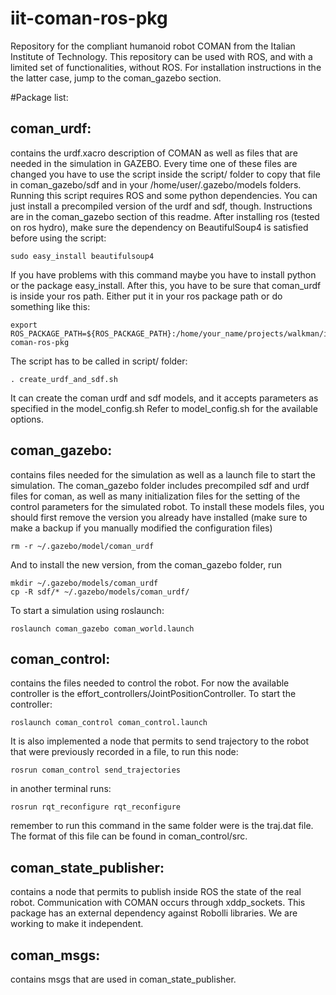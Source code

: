 iit-coman-ros-pkg
=================

Repository for the compliant humanoid robot COMAN from the Italian Institute of Technology.
This repository can be used with ROS, and with a limited set of functionalities, without ROS. For installation instructions in the the latter case, jump to the coman_gazebo section.

#Package list:

coman_urdf: 
-----------
contains the urdf.xacro description of COMAN as well as files that are needed in the simulation in GAZEBO. 
Every time one of these files are changed you have to use the script inside the script/ folder to copy that file in 
coman_gazebo/sdf and in your /home/user/.gazebo/models folders. Running this script requires ROS and some python dependencies. You can just install a precompiled version of the urdf and sdf, though. Instructions are in the coman_gazebo section of this readme.
After installing ros (tested on ros hydro),  make sure the dependency on BeautifulSoup4 is satisfied before using the script:
```
sudo easy_install beautifulsoup4
```
If you have problems with this command maybe you have to install python or the package easy_install.
After this, you have to be sure that coman_urdf is inside your ros path.
Either put it in your ros package path or do something like this:
```
export ROS_PACKAGE_PATH=${ROS_PACKAGE_PATH}:/home/your_name/projects/walkman/iit-coman-ros-pkg
```

The script has to be called in script/ folder:
```
. create_urdf_and_sdf.sh
```
It can create the coman urdf and sdf models, and it accepts parameters as specified in the model_config.sh
Refer to model_config.sh for the available options.

coman_gazebo:
-------------
contains files needed for the simulation as well as a launch file to start the simulation.
The coman_gazebo folder includes precompiled sdf and urdf files for coman, as well as many initialization files for the setting of the control parameters for the simulated robot.
To install these models files, you should first remove the version you already have installed (make sure to make a backup if you manually modified the configuration files)
```
rm -r ~/.gazebo/model/coman_urdf
```
And to install the new version, from the coman_gazebo folder, run
```
mkdir ~/.gazebo/models/coman_urdf
cp -R sdf/* ~/.gazebo/models/coman_urdf/
```
To start a simulation using roslaunch:
```
roslaunch coman_gazebo coman_world.launch
```

coman_control:
--------------
contains the files needed to control the robot. For now the available controller is the effort_controllers/JointPositionController. 
To start the controller:
```
roslaunch coman_control coman_control.launch
```
It is also implemented a node that permits to send trajectory to the robot that were previously recorded in a file, 
to run this node:
```
rosrun coman_control send_trajectories
```
in another terminal runs:
```
rosrun rqt_reconfigure rqt_reconfigure
```
remember to run this command in the same folder were is the traj.dat file. The format of this file can be found in coman_control/src.

coman_state_publisher:
----------------------
contains a node that permits to publish inside ROS the state of the real robot. Communication with COMAN occurs 
through xddp_sockets. This package has an external dependency against Robolli libraries. 
We are working to make it independent. 

coman_msgs: 
-----------
contains msgs that are used in coman_state_publisher.
